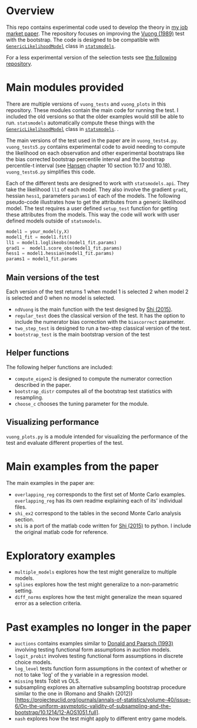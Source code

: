 # Overview

This repo contains experimental code used to develop the theory in [my job market paper](https://drive.google.com/file/d/14FdLzfvJzOyyH0F6itTg2TeE7dgiF9Jd/view). The repository focuses on improving the [Vuong (1989)](https://www.jstor.org/stable/1912557) test with the bootstrap. The code is designed to be compatible with [`GenericLikelihoodModel`](https://www.statsmodels.org/dev/dev/generated/statsmodels.base.model.GenericLikelihoodModel.html) class in [`statsmodels`](https://www.statsmodels.org/stable/index.html).

For a less experimental version of the selection tests see [the following repository](https://github.com/ericschulman/testing_empirical_ex).

# Main modules provided

There are multiple versions of `vuong_tests` and `vuong_plots` in this repository. These modules contain the main code for running the test. I included the old versions so that the older examples would still be able to run.  `statsmodels` automatically compute these things with the [`GenericLikelihoodModel`](https://www.statsmodels.org/dev/dev/generated/statsmodels.base.model.GenericLikelihoodModel.html) class in [`statsmodels`](https://www.statsmodels.org/stable/index.html). .

The main versions of the test used in the paper are in `vuong_tests4.py`. `vuong_tests5.py`  contains experimental code to avoid needing to compute the likelihood on each observation and other experimental bootstraps like the bias corrected bootstrap percentile interval and the bootstrap percentile-t interval (see [Hansen](https://www.ssc.wisc.edu/~bhansen/econometrics/Econometrics.pdf) chapter 10 section 10.17 and 10.18). `vuong_tests6.py` simplifies this code.

Each of the different tests are designed to work with `statsmodels.api`. They take the likelihood `ll1` of each model. They also involve the gradient `grad1`, hessian `hess1`, parameters `params1` of each of the models. The following pseudo-code illustrates how to get the attributes from a generic likelihood model. The test requires a user defined `setup_test` function for getting these attributes from the models. This way the code will work with user defined models outside of `statsmodels`.

```python 
model1 = your_model(y,X)
model1_fit = model1.fit()
ll1 = model1.loglikeobs(model1_fit.params)
grad1 =  model1.score_obs(model1_fit.params)
hess1 = model1.hessian(model1_fit.params)
params1 = model1_fit.params
```

## Main versions of the test

Each version of the test returns 1 when model 1 is selected 2 when model 2 is selected and 0 when no model is selected.

* `ndVuong` is the main function with the test designed by [Shi (2015)](https://onlinelibrary.wiley.com/doi/abs/10.3982/QE382).
* `regular_test` does the classical version of the test. It has the option to include the numerator bias correction with the `biascorrect` parameter. 
* `two_step_test` is designed to run a two-step classical version of the test.
* `bootstrap_test` is the main bootstrap version of the test

## Helper functions

The following helper functions are included:
* `compute_eigen2` is designed to compute the numerator correction described in the paper.
* `bootstrap_distr` computes all of the bootstrap test statistics with resampling.
* `choose_c` chooses the tuning parameter for the module.

## Visualizing performance

`vuong_plots.py` is a module intended for visualizing the performance of the test and evaluate different properties of the test.

# Main examples from the paper

The main examples in the paper are:
* `overlapping_reg` corresponds to the first set of Monte Carlo examples. `overlapping_reg` has its own readme explaining each of its' individual files.
* `shi_ex2` correspond to the tables in the second Monte Carlo analysis section. 
* `shi` is a port of the matlab code written for [Shi (2015)](https://onlinelibrary.wiley.com/doi/abs/10.3982/QE382) to python. I include the original matlab code for reference.

# Exploratory examples

* `multiple_models` explores how the test might generalize to multiple models.
* `splines` explores how the test might generalize to a non-parametric setting.
* `diff_norms` explores how the test might generalize the mean squared error as a selection criteria.

# Past examples no longer in the paper

* `auctions` contains examples similar to [Donald and Paarsch (1993)](https://www.jstor.org/stable/2526953?seq=1) involving testing functional form assumptions in auction models.
* `logit_probit` involves testing functional form assumptions in discrete choice models.
* `log_level` tests function form assumptions in the context of whether or not to take 'log' of the y variable in a regression model.
* `missing` tests Tobit vs OLS.
* subsampling explores an alternative subsampling bootstrap procedure similar to the one in (Romano and Shaikh (2012))[https://projecteuclid.org/journals/annals-of-statistics/volume-40/issue-6/On-the-uniform-asymptotic-validity-of-subsampling-and-the-bootstrap/10.1214/12-AOS1051.full].
* `nash` explores how the test might apply to different entry game models.



